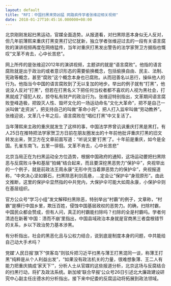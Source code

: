 ```yaml
---
layout: default
title: "RFI：中国扫黑来势凶猛 网路疯传学者张维迎相关视频"
date: 2018-01-27T10:45:16.000000+08:00
---
```


北京刚刚发起扫黑运动，官媒全面造势。从报道看，对扫黑除恶本身似无人反对，但几年前薄熙来重庆打黑变黑打记忆犹新，独立学者张维迎过去的一段有关语言腐败的演讲视频再度在网络猛传，当年对重庆打黑发出警告的法学家贺卫方据指也慨叹“文革不肯去，心中长苦悲”。

网上所传的是张维迎2012年的演讲视频，主题讲的就是“语言腐败”。他指的语言腐败就是出于政治的或者意识形态的需要偷换概念，包括偷换自由、民主、法制、宪政等概念，甚至“腐败”这个概念本身也已腐败。从而冠善名以恶行，操纵他人的行为。他指当今中国的语言腐败到了无以复加的地步。举出的例子就有“打黑”，他说没人反对“打黑”，但若在打黑名义下把任何当权者都不喜欢的人视为黑社会，打黑就成了侵犯人权，掠夺私有财产的政治行为。张维迎特别指出，文革期间语言腐败登峰造极，把毁灭人性、毁坏文化的一场运动命名“文化大革命”，把不是自己一派叫做“走资派”，把支持自己的叫做“革命小将”，把人打入监牢叫做“劳动教养”。张维迎说，文革几十年之后，语言腐败在“唱红打黑”中又复活了。

当年薄熙来主政的重庆就发生了这样的事，中国法学界曾讥讽重庆打黑是黑打。有人25日在推特把法学家贺卫方日前在朋友圈发出的十年前他批评重庆打黑的旧文转发出来，贺卫方在文章前面写道：“听说又要‘打黑’了。十年前是重庆，如今是全国。孔雀东南飞，五里一徘徊。文革不肯去，心中长苦悲”

北京当局正在为扫黑运动全方位造势，根据中国政府的通知，这场运动要把扫黑除恶与反腐败斗争和基层“拍蝇”结合起来，而且要深挖黑恶势力“保护伞”，央视举出的一个例子，就是前政法王周永康“无形中充当着罪恶势力的保护伞”，央视报道称，“中央决心坚如磐石，扫黑除恶利剑高悬，…定会让”保护伞“身现原形”。由此文推断，这里的保护伞显然指的中共党内，大保护伞可能大如周永康，小保护伞则在基层组织。

官方公众号“学习小组”发文解释扫黑除恶，特别举出“村霸”的例子，文章称，“村霸”是横行中国乡里，欺压百姓，侵蚀中国基层政权的恶势力。的确，扫除村霸，中国民众都会赞成，但有人问，真正的村霸能扫除吗？扫除的全是村霸吗。学者何清涟在新著‘中国：溃而不崩’里指出，中国县域政治本身就是官商黑三者盘根错节的关系，乡以下政治势力基本涉黑。

有分析指出，社会的黑恶化且与公权力结合，说到底是制度本身的问题，中共能给自己动大手术吗？

党媒‘人民日报’旗下“侠客岛”则驳斥把习近平扫黑与薄王打黑混同一谈，称薄王打黑“纯粹是从个人利益出发”，“如果没有政法机关的力量，很难想象薄、王二人有能力把重庆搞成‘家天下’”，分析人士从官媒的这些报道分析，北京这场与反腐结合的扫黑行动，将扩及政法系统。新加坡‘联合早报’公众号26日引述北大廉政建设研究中心副主任庄德水的分析指出，接下来中纪委的反腐运动将拓展到政法领域。


